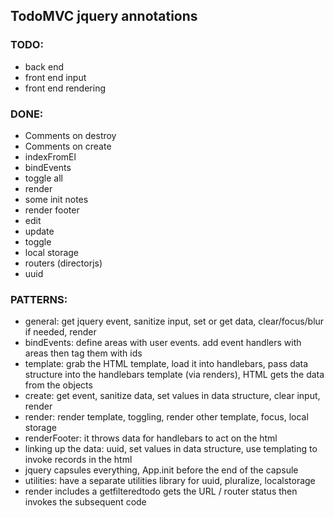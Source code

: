 ## TodoMVC jquery annotations

### TODO:
* back end
* front end input
* front end rendering

### DONE:
* Comments on destroy
* Comments on create
* indexFromEl
* bindEvents
* toggle all 
* render
* some init notes
* render footer 
* edit
* update
* toggle
* local storage
* routers (directorjs)
* uuid

### PATTERNS:
* general: get jquery event, sanitize input, set or get data, clear/focus/blur if needed, render
* bindEvents: define areas with user events. add event handlers with areas then tag them with ids
* template: grab the HTML template, load it into handlebars, pass data structure into the handlebars template (via renders), HTML gets the data from the objects
* create: get event, sanitize data, set values in data structure, clear input, render
* render: render template, toggling, render other template, focus, local storage
* renderFooter: it throws data for handlebars to act on the html
* linking up the data: uuid, set values in data structure, use templating to invoke records in the html
* jquery capsules everything, App.init before the end of the capsule
* utilities: have a separate utilities library for uuid, pluralize, localstorage
* render includes a getfilteredtodo gets the URL / router status then invokes the subsequent code
